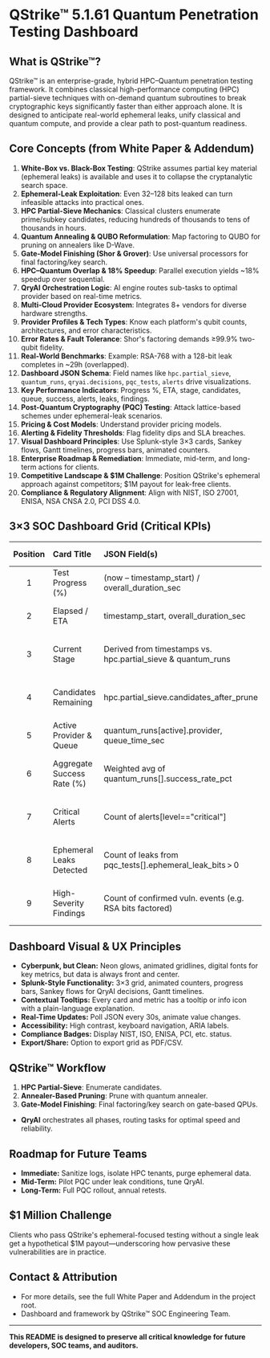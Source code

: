 # QStrike™ 5.1.61 Quantum Penetration Testing Dashboard

## What is QStrike™?
QStrike™ is an enterprise-grade, hybrid HPC–Quantum penetration testing framework. It combines classical high-performance computing (HPC) partial-sieve techniques with on-demand quantum subroutines to break cryptographic keys significantly faster than either approach alone. It is designed to anticipate real-world ephemeral leaks, unify classical and quantum compute, and provide a clear path to post-quantum readiness.

## Core Concepts (from White Paper & Addendum)
1. **White-Box vs. Black-Box Testing**: QStrike assumes partial key material (ephemeral leaks) is available and uses it to collapse the cryptanalytic search space.
2. **Ephemeral-Leak Exploitation**: Even 32–128 bits leaked can turn infeasible attacks into practical ones.
3. **HPC Partial-Sieve Mechanics**: Classical clusters enumerate prime/subkey candidates, reducing hundreds of thousands to tens of thousands in hours.
4. **Quantum Annealing & QUBO Reformulation**: Map factoring to QUBO for pruning on annealers like D-Wave.
5. **Gate-Model Finishing (Shor & Grover)**: Use universal processors for final factoring/key search.
6. **HPC–Quantum Overlap & 18% Speedup**: Parallel execution yields ~18% speedup over sequential.
7. **QryAI Orchestration Logic**: AI engine routes sub-tasks to optimal provider based on real-time metrics.
8. **Multi-Cloud Provider Ecosystem**: Integrates 8+ vendors for diverse hardware strengths.
9. **Provider Profiles & Tech Types**: Know each platform's qubit counts, architectures, and error characteristics.
10. **Error Rates & Fault Tolerance**: Shor's factoring demands ≥99.9% two-qubit fidelity.
11. **Real-World Benchmarks**: Example: RSA-768 with a 128-bit leak completes in ~29h (overlapped).
12. **Dashboard JSON Schema**: Field names like `hpc.partial_sieve`, `quantum_runs`, `qryai.decisions`, `pqc_tests`, `alerts` drive visualizations.
13. **Key Performance Indicators**: Progress %, ETA, stage, candidates, queue, success, alerts, leaks, findings.
14. **Post-Quantum Cryptography (PQC) Testing**: Attack lattice-based schemes under ephemeral-leak scenarios.
15. **Pricing & Cost Models**: Understand provider pricing models.
16. **Alerting & Fidelity Thresholds**: Flag fidelity dips and SLA breaches.
17. **Visual Dashboard Principles**: Use Splunk-style 3×3 cards, Sankey flows, Gantt timelines, progress bars, animated counters.
18. **Enterprise Roadmap & Remediation**: Immediate, mid-term, and long-term actions for clients.
19. **Competitive Landscape & $1M Challenge**: Position QStrike's ephemeral approach against competitors; $1M payout for leak-free clients.
20. **Compliance & Regulatory Alignment**: Align with NIST, ISO 27001, ENISA, NSA CNSA 2.0, PCI DSS 4.0.

## 3×3 SOC Dashboard Grid (Critical KPIs)
| Position | Card Title                  | JSON Field(s)                                               | Why It Matters |
|:--------:|:---------------------------|:------------------------------------------------------------|:---------------|
| 1        | Test Progress (%)           | (now – timestamp_start) / overall_duration_sec              | Shows pipeline progress |
| 2        | Elapsed / ETA               | timestamp_start, overall_duration_sec                       | Elapsed time vs. projected finish |
| 3        | Current Stage               | Derived from timestamps vs. hpc.partial_sieve & quantum_runs| Labels "HPC Sieve → Annealer → Gate-Model" |
| 4        | Candidates Remaining        | hpc.partial_sieve.candidates_after_prune                    | How many factor‐candidates still in play |
| 5        | Active Provider & Queue     | quantum_runs[active].provider, queue_time_sec               | Which QPU is live and its current wait |
| 6        | Aggregate Success Rate (%)  | Weighted avg of quantum_runs[].success_rate_pct             | Reliability of completed quantum sub-tasks |
| 7        | Critical Alerts             | Count of alerts[level=="critical"]                         | Immediate failures or drops in fidelity |
| 8        | Ephemeral Leaks Detected    | Count of leaks from pqc_tests[].ephemeral_leak_bits > 0     | Number of partial‐key leaks exploited |
| 9        | High-Severity Findings      | Count of confirmed vuln. events (e.g. RSA bits factored)    | Total cryptographic breaks identified |

## Dashboard Visual & UX Principles
- **Cyberpunk, but Clean:** Neon glows, animated gridlines, digital fonts for key metrics, but data is always front and center.
- **Splunk-Style Functionality:** 3×3 grid, animated counters, progress bars, Sankey flows for QryAI decisions, Gantt timelines.
- **Contextual Tooltips:** Every card and metric has a tooltip or info icon with a plain-language explanation.
- **Real-Time Updates:** Poll JSON every 30s, animate value changes.
- **Accessibility:** High contrast, keyboard navigation, ARIA labels.
- **Compliance Badges:** Display NIST, ISO, ENISA, PCI, etc. status.
- **Export/Share:** Option to export grid as PDF/CSV.

## QStrike™ Workflow
1. **HPC Partial-Sieve**: Enumerate candidates.
2. **Annealer-Based Pruning**: Prune with quantum annealer.
3. **Gate-Model Finishing**: Final factoring/key search on gate-based QPUs.
- **QryAI** orchestrates all phases, routing tasks for optimal speed and reliability.

## Roadmap for Future Teams
- **Immediate:** Sanitize logs, isolate HPC tenants, purge ephemeral data.
- **Mid-Term:** Pilot PQC under leak conditions, tune QryAI.
- **Long-Term:** Full PQC rollout, annual retests.

## $1 Million Challenge
Clients who pass QStrike's ephemeral-focused testing without a single leak get a hypothetical $1M payout—underscoring how pervasive these vulnerabilities are in practice.

## Contact & Attribution
- For more details, see the full White Paper and Addendum in the project root.
- Dashboard and framework by QStrike™ SOC Engineering Team.

---

**This README is designed to preserve all critical knowledge for future developers, SOC teams, and auditors.** 